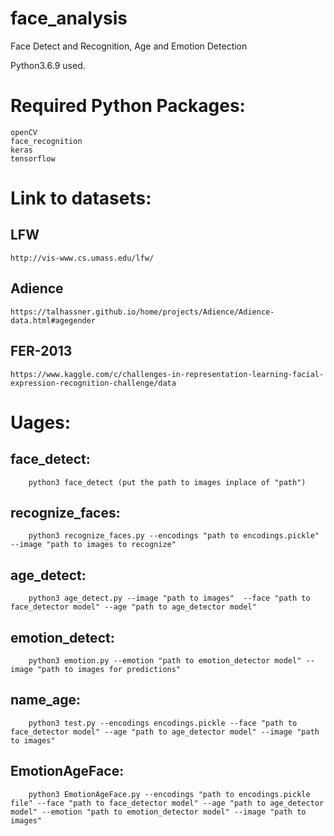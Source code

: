 # face_analysis
Face Detect and Recognition, Age and Emotion Detection

Python3.6.9 used.
# Required Python Packages:
```
openCV
face_recognition
keras
tensorflow
```

# Link to datasets:

## LFW
```
http://vis-www.cs.umass.edu/lfw/
```
## Adience
```
https://talhassner.github.io/home/projects/Adience/Adience-data.html#agegender
```
## FER-2013 
```
https://www.kaggle.com/c/challenges-in-representation-learning-facial-expression-recognition-challenge/data 
```

# Uages:
## face_detect: 
```
    python3 face_detect (put the path to images inplace of "path")
```
## recognize_faces: 
```
    python3 recognize_faces.py --encodings "path to encodings.pickle" --image "path to images to recognize"
```
## age_detect: 
```
    python3 age_detect.py --image "path to images"  --face "path to face_detector model" --age "path to age_detector model"
```
## emotion_detect:
```
    python3 emotion.py --emotion "path to emotion_detector model" --image "path to images for predictions"
```
## name_age:
```
    python3 test.py --encodings encodings.pickle --face "path to face_detector model" --age "path to age_detector model" --image "path to images"
```
## EmotionAgeFace: 
```
    python3 EmotionAgeFace.py --encodings "path to encodings.pickle file" --face "path to face_detector model" --age "path to age_detector model" --emotion "path to emotion_detector model" --image "path to images"
```
